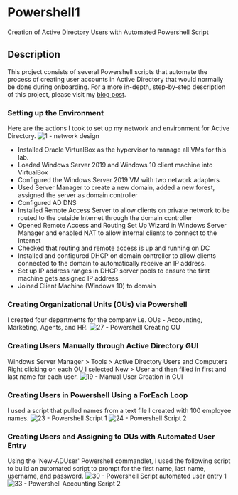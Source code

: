 # Powershell1
Creation of Active Directory Users with Automated Powershell Script

## Description

This project consists of several Powershell scripts that automate the process of creating user accounts in Active Directory that would normally be done during onboarding. For a more in-depth, step-by-step description of this project, please visit my [blog post](https://pattychungcouk.wordpress.com/2023/11/06/active-directory-lab-creating-a-virtualized-network-with-dns-ras-nat-dhcp%ef%bd%9cconnecting-client-machine-to-domain%ef%bd%9c-creating-ous-users-with-powershell/). 

### Setting up the Environment 
Here are the actions I took to set up my network and environment for Active Directory.
![1 - network design](https://github.com/pattytechuk/Powershell1/assets/167561785/e805702a-84c4-4af5-aab6-a854e5dce6ee)

- Installed Oracle VirtualBox as the hypervisor to manage all VMs for this lab.
- Loaded Windows Server 2019 and Windows 10 client machine into VirtualBox
- Configured the Windows Server 2019 VM  with two network adapters
- Used Server Manager to create a new domain, added a new forest, assigned the server as domain controller
- Configured AD DNS 
- Installed Remote Access Server to allow clients on private network to be routed to the outside Internet through the domain controller
- Opened Remote Access and Routing Set Up Wizard in Windows Server Manager and enabled NAT to allow internal clients to connect to the Internet
- Checked that routing and remote access is up and running on DC
- Installed and configured DHCP on domain controller to allow clients connected to the domain to automatically receive an IP address.
- Set up IP address ranges in DHCP server pools to ensure the first machine gets assigned IP address
- Joined Client Machine (Windows 10) to domain

### Creating Organizational Units (OUs) via Powershell

I created four departments for the company i.e. OUs - Accounting, Marketing, Agents, and HR. 
![27 - Powershell Creating OU](https://github.com/pattytechuk/Powershell1/assets/167561785/2fd25077-a738-4295-8610-ca9f9f380462)

### Creating Users Manually through Active Directory GUI

Windows Server Manager > Tools > Active Directory Users and Computers
Right clicking on each OU I selected New > User and then filled in first and last name for each user. 
![19 - Manual User Creation in GUI](https://github.com/pattytechuk/Powershell1/assets/167561785/3e65970d-722a-4a3f-92d2-cd846f8562e5)

### Creating Users in Powershell Using a ForEach Loop

I used a script that pulled names from a text file I created with 100 employee names.
![23 - Powershell Script 1](https://github.com/pattytechuk/Powershell1/assets/167561785/95e56f46-f410-4ffa-9fb0-dec16d44ff81)
![24 - Powershell Script 2](https://github.com/pattytechuk/Powershell1/assets/167561785/63ae238d-d2a3-47f1-8f98-820882b5de38)

### Creating Users and Assigning to OUs with Automated User Entry

Using the 'New-ADUser' Powershell commandlet, I used the following script to build an automated script to prompt for the first name, last name, username, and password.
![30 - Powershell Script automated user entry 1](https://github.com/pattytechuk/Powershell1/assets/167561785/44c66dcd-8434-4381-af24-9561e1da72e3)
![33 - Powershell Accounting Script 2](https://github.com/pattytechuk/Powershell1/assets/167561785/facc5e40-a874-45dc-bbc5-21335c4ccf97)




